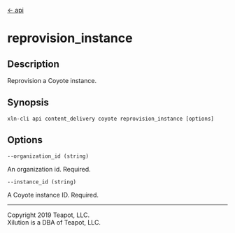 [<- api](../../../api/index.md)

# reprovision_instance

## Description

Reprovision a Coyote instance.

## Synopsis

```
xln-cli api content_delivery coyote reprovision_instance [options]
```

## Options

`--organization_id (string)`

An organization id. Required.

`--instance_id (string)`

A Coyote instance ID. Required.

---
Copyright 2019 Teapot, LLC.  
Xilution is a DBA of Teapot, LLC.
